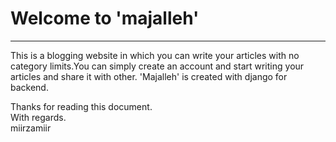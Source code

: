 Welcome to 'majalleh'
=================================

* * * * *

This is a blogging website in which you can write your articles with no
category limits.You can simply create an account and start writing your
articles and share it with other. 
'Majalleh' is created with django for backend.

Thanks for reading this document.\
With regards.\
miirzamiir

